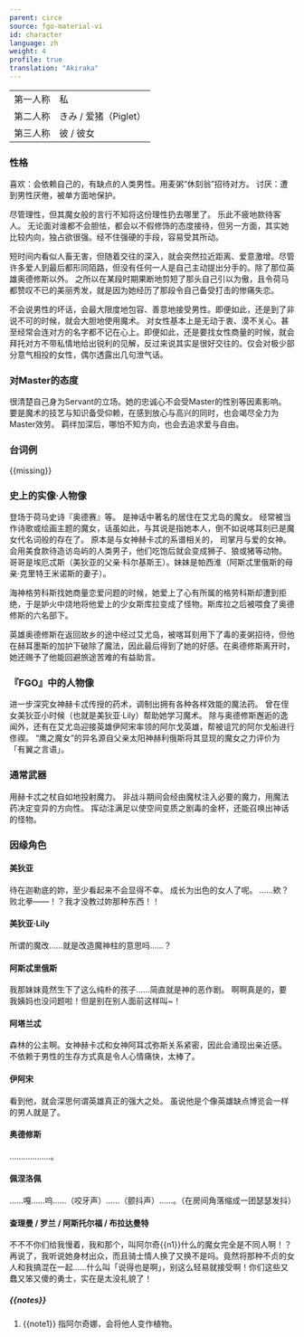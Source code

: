 ```yaml
---
parent: circe
source: fgo-material-vi
id: character
language: zh
weight: 4
profile: true
translation: "Akiraka"
---
```


<table>
  <tr><td>第一人称</td><td>私</td></tr>
  <tr><td>第二人称</td><td>きみ / 爱猪（Piglet）</td></tr>
  <tr><td>第三人称</td><td>彼 / 彼女</td></tr>
</table>

### 性格

喜欢：会依赖自己的，有缺点的人类男性。用麦粥“休刻翁”招待对方。
讨厌：遭到男性厌倦，被单方面地保护。

尽管理性，但其魔女般的言行不知将这份理性扔去哪里了。
乐此不疲地款待客人。
无论面对谁都不会胆怯，都会以不假修饰的态度接待，但另一方面，其实她比较内向，独占欲很强。经不住强硬的手段，容易受其所动。

短时间内看似人畜无害，但随着交往的深入，就会突然拉近距离、爱意激增。尽管许多爱人到最后都形同陌路，但没有任何一人是自己主动提出分手的。除了那位英雄奥德修斯以外。
之所以在某段时期果断地剪短了那头自己引以为傲，且令荷马都赞叹不已的美丽秀发，就是因为她经历了那段令自己备受打击的惨痛失恋。

不会说男性的坏话，会最大限度地包容、善意地接受男性。即便如此，还是到了非说不可的时候，就会大胆地使用魔术。
对女性基本上是无动于衷、漠不关心。甚至经常会连对方的名字都不记在心上。即便如此，还是要找女性商量的时候，就会拜托对方不带私情地给出锐利的见解，反过来说其实是很好交往的。仅会对极少部分意气相投的女性，偶尔透露出几句泄气话。

### 对Master的态度

很清楚自己身为Servant的立场。她的忠诚心不会受Master的性别等因素影响。
要是魔术的技艺与知识备受仰赖，在感到放心与高兴的同时，也会竭尽全力为Master效劳。
羁绊加深后，哪怕不知方向，也会去追求爱与自由。

### 台词例

{{missing}}

### 史上的实像·人物像

登场于荷马史诗『奥德赛』等。
是神话中著名的居住在艾尤岛的魔女。
经常被当作诗歌或绘画主题的魔女，话虽如此，与其说是指她本人，倒不如说喀耳刻已是魔女代名词般的存在了。
原本是与女神赫卡忒的系谱相关的， 司掌月与爱的女神。
会用美食款待造访岛屿的人类男子，他们吃饱后就会变成狮子、狼或猪等动物。
哥哥是埃厄忒斯（美狄亚的父亲·科尔基斯王）。妹妹是帕西淮（阿斯忒里俄斯的母亲·克里特王米诺斯的妻子）。

海神格劳科斯找她商量恋爱问题的时候，她爱上了心有所属的格劳科斯却遭到拒绝，于是妒火中烧地将他爱上的少女斯库拉变成了怪物。斯库拉之后被喂食了奥德修斯的六名部下。

英雄奥德修斯在返回故乡的途中经过艾尤岛，被喀耳刻用下了毒的麦粥招待，但他在赫耳墨斯的加护下破除了魔法，因此最后得到了她的好感。在奥德修斯离开时，她还赐予了他能回避旅途苦难的有益助言。

### 『FGO』中的人物像

进一步深究女神赫卡忒传授的药术，调制出拥有各种各样效能的魔法药。
曾在侄女美狄亚小时候（也就是美狄亚·Lily）帮助她学习魔术。
除与奥德修斯邂逅的逸闻外，还有在艾尤岛迎接英雄伊阿宋率领的阿尔戈英雄，帮被诅咒的阿尔戈船进行俢禊。
“鹰之魔女”的异名源自父亲太阳神赫利俄斯将其显现的魔女之力评价为「有翼之言语」。

### 通常武器

用赫卡忒之杖自如地投射魔力。
非战斗期间会经由魔杖注入必要的魔力，用魔法药决定变异的方向性。
挥动注满足以使空间变质之剧毒的金杯，还能召唤出神话的怪物。

### 因缘角色

#### 美狄亚

待在迦勒底的妳，至少看起来不会显得不幸。
成长为出色的女人了呢。
……欸？败北拳——！？我才没教过妳那种东西！！

#### 美狄亚·Lily

所谓的魔改……就是改造魔神柱的意思吗……？

#### 阿斯忒里俄斯

我那妹妹竟然生下了这么纯朴的孩子……简直就是神的恶作剧。
啊啊真是的，要我姨妈也没问题啦！但是别在别人面前这样叫~！

#### 阿塔兰忒

森林的公主啊。女神赫卡忒和女神阿耳忒弥斯关系紧密，因此会涌现出亲近感。
不依赖于男性的生存方式真是令人心情痛快，太棒了。

#### 伊阿宋

看到他，就会深思何谓英雄真正的强大之处。
虽说他是个像英雄缺点博览会一样的男人就是了。

#### 奥德修斯

………………。

#### 佩涅洛佩

……嘎……呜……（咬牙声）……（颤抖声）……。（在房间角落缩成一团瑟瑟发抖）

#### 查理曼 / 罗兰 / 阿斯托尔福 / 布拉达曼特

不不不你们给我慢着，我和那个，叫阿尔奇{{n1}}什么的魔女完全是不同人啊！？再说了，我听说她身材出众，而且骑士情人换了又换不是吗。竟然将那种不贞的女人和我搞混在一起……什么叫「说得也是啊」，别这么轻易就接受啊！你们这些又蠢又笨又傻的勇士，实在是太没礼貌了！

##### {{notes}}

1. {{note1}} 指阿尔奇娜，会将他人变作植物。
